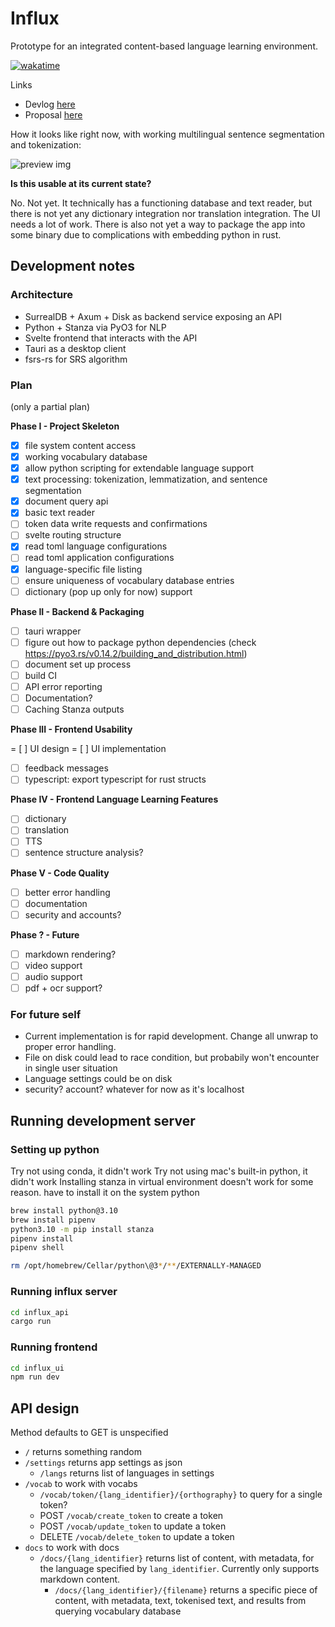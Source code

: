 # Influx

Prototype for an integrated content-based language learning environment.

[![wakatime](https://wakatime.com/badge/github/chaosarium/Influx.svg?style=for-the-badge)](https://wakatime.com/badge/github/chaosarium/Influx)

Links

- Devlog [here](https://chaosarium.xyz/influx-dev-log/)
- Proposal [here](https://chaosarium.xyz/2022-07-18-towards-an-integrated-content-based-language-learning-environment-an-exploratory-proposal/)

How it looks like right now, with working multilingual sentence segmentation and tokenization:

![preview img](https://share.cleanshot.com/s06w8VZ1ljSvtrRyTjCl+)

**Is this usable at its current state?**

No. Not yet. It technically has a functioning database and text reader, but there is not yet any dictionary integration nor translation integration. The UI needs a lot of work. There is also not yet a way to package the app into some binary due to complications with embedding python in rust.

## Development notes

### Architecture

- SurrealDB + Axum + Disk as backend service exposing an API
- Python + Stanza via PyO3 for NLP
- Svelte frontend that interacts with the API 
- Tauri as a desktop client
- fsrs-rs for SRS algorithm

### Plan

(only a partial plan)

**Phase I - Project Skeleton**

- [x] file system content access
- [x] working vocabulary database
- [x] allow python scripting for extendable language support
- [x] text processing: tokenization, lemmatization, and sentence segmentation
- [x] document query api
- [x] basic text reader
- [ ] token data write requests and confirmations
- [ ] svelte routing structure
- [x] read toml language configurations
- [ ] read toml application configurations
- [x] language-specific file listing
- [ ] ensure uniqueness of vocabulary database entries
- [ ] dictionary (pop up only for now) support

**Phase II - Backend & Packaging**

- [ ] tauri wrapper
- [ ] figure out how to package python dependencies (check https://pyo3.rs/v0.14.2/building_and_distribution.html)
- [ ] document set up process
- [ ] build CI
- [ ] API error reporting
- [ ] Documentation?
- [ ] Caching Stanza outputs

**Phase III - Frontend Usability**

= [ ] UI design
= [ ] UI implementation
- [ ] feedback messages
- [ ] typescript: export typescript for rust structs

**Phase IV - Frontend Language Learning Features**

- [ ] dictionary
- [ ] translation
- [ ] TTS
- [ ] sentence structure analysis?

**Phase V - Code Quality**

- [ ] better error handling
- [ ] documentation
- [ ] security and accounts?

**Phase ? - Future**

- [ ] markdown rendering?
- [ ] video support
- [ ] audio support
- [ ] pdf + ocr support?

### For future self

- Current implementation is for rapid development. Change all unwrap to proper error handling. 
- File on disk could lead to race condition, but probabily won't encounter in single user situation
- Language settings could be on disk
- security? account? whatever for now as it's localhost

## Running development server

### Setting up python

Try not using conda, it didn't work
Try not using mac's built-in python, it didn't work
Installing stanza in virtual environment doesn't work for some reason. have to install it on the system python

```sh 
brew install python@3.10
brew install pipenv
python3.10 -m pip install stanza
pipenv install
pipenv shell

rm /opt/homebrew/Cellar/python\@3*/**/EXTERNALLY-MANAGED
```

### Running influx server

```sh
cd influx_api
cargo run
```

### Running frontend

```sh
cd influx_ui
npm run dev
```

## API design

Method defaults to GET is unspecified

- `/` returns something random
- `/settings` returns app settings as json
    - `/langs` returns list of languages in settings
- `/vocab` to work with vocabs
    - `/vocab/token/{lang_identifier}/{orthography}` to query for a single token?
    - POST `/vocab/create_token` to create a token
    - POST `/vocab/update_token` to update a token
    - DELETE `/vocab/delete_token` to update a token
- `docs` to work with docs
    - `/docs/{lang_identifier}` returns list of content, with metadata, for the language specified by `lang_identifier`. Currently only supports markdown content.
        - `/docs/{lang_identifier}/{filename}` returns a specific piece of content, with metadata, text, tokenised text, and results from querying vocabulary database